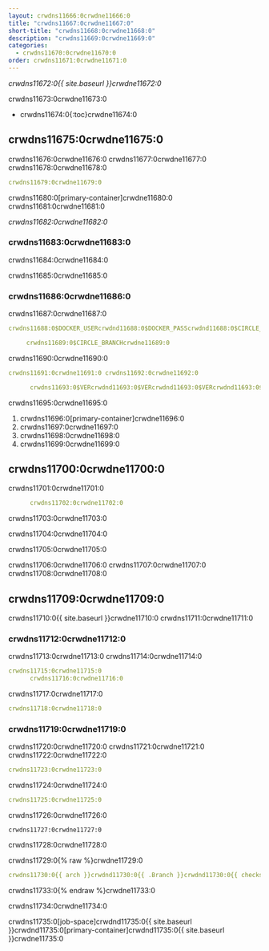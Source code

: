 ```yaml
---
layout: crwdns11666:0crwdne11666:0
title: "crwdns11667:0crwdne11667:0"
short-title: "crwdns11668:0crwdne11668:0"
description: "crwdns11669:0crwdne11669:0"
categories:
  - crwdns11670:0crwdne11670:0
order: crwdns11671:0crwdne11671:0
---
```

*crwdns11672:0{{ site.baseurl }}crwdne11672:0*

crwdns11673:0crwdne11673:0

- crwdns11674:0{:toc}crwdne11674:0

## crwdns11675:0crwdne11675:0

crwdns11676:0crwdne11676:0 crwdns11677:0crwdne11677:0 crwdns11678:0crwdne11678:0

```yaml
crwdns11679:0crwdne11679:0
```

crwdns11680:0[primary-container]crwdne11680:0 crwdns11681:0crwdne11681:0

*crwdns11682:0crwdne11682:0*

### crwdns11683:0crwdne11683:0

crwdns11684:0crwdne11684:0

crwdns11685:0crwdne11685:0

### crwdns11686:0crwdne11686:0

crwdns11687:0crwdne11687:0

```yaml
crwdns11688:0$DOCKER_USERcrwdnd11688:0$DOCKER_PASScrwdnd11688:0$CIRCLE_BRANCHcrwdne11688:0

     crwdns11689:0$CIRCLE_BRANCHcrwdne11689:0
```

crwdns11690:0crwdne11690:0

```yaml
crwdns11691:0crwdne11691:0 crwdns11692:0crwdne11692:0

      crwdns11693:0$VERcrwdnd11693:0$VERcrwdnd11693:0$VERcrwdnd11693:0$CIRCLE_BUILD_NUMcrwdnd11693:0$TAGcrwdne11693:0      crwdns11694:0$DOCKER_USERcrwdnd11694:0$DOCKER_PASScrwdnd11694:0$TAGcrwdne11694:0
```

crwdns11695:0crwdne11695:0

1. crwdns11696:0[primary-container]crwdne11696:0
2. crwdns11697:0crwdne11697:0
3. crwdns11698:0crwdne11698:0
4. crwdns11699:0crwdne11699:0

## crwdns11700:0crwdne11700:0

crwdns11701:0crwdne11701:0

```yaml
      crwdns11702:0crwdne11702:0
```

crwdns11703:0crwdne11703:0

crwdns11704:0crwdne11704:0

crwdns11705:0crwdne11705:0

crwdns11706:0crwdne11706:0 crwdns11707:0crwdne11707:0 crwdns11708:0crwdne11708:0

## crwdns11709:0crwdne11709:0

crwdns11710:0{{ site.baseurl }}crwdne11710:0 crwdns11711:0crwdne11711:0

### crwdns11712:0crwdne11712:0

crwdns11713:0crwdne11713:0 crwdns11714:0crwdne11714:0

```yaml
crwdns11715:0crwdne11715:0
      crwdns11716:0crwdne11716:0
```

crwdns11717:0crwdne11717:0

```yaml
crwdns11718:0crwdne11718:0
```

### crwdns11719:0crwdne11719:0

crwdns11720:0crwdne11720:0 crwdns11721:0crwdne11721:0 crwdns11722:0crwdne11722:0

```yaml
crwdns11723:0crwdne11723:0
```

crwdns11724:0crwdne11724:0

```yaml
crwdns11725:0crwdne11725:0
```

crwdns11726:0crwdne11726:0

    crwdns11727:0crwdne11727:0
    

crwdns11728:0crwdne11728:0

crwdns11729:0{% raw %}crwdne11729:0

```yaml
crwdns11730:0{{ arch }}crwdnd11730:0{{ .Branch }}crwdnd11730:0{{ checksum "Gemfile.lock" }}crwdnd11730:0{{ arch }}crwdnd11730:0{{ .Branch }}crwdnd11730:0{{ arch }}crwdnd11730:0$CACHE_PATHcrwdnd11730:0$NAMEcrwdnd11730:0$CACHE_PATHcrwdne11730:0 crwdns11731:0$NAMEcrwdnd11731:0$NAMEcrwdnd11731:0$NAMEcrwdnd11731:0$NAMEcrwdnd11731:0$NAMEcrwdnd11731:0$NAMEcrwdne11731:0 crwdns11732:0$CACHE_PATHcrwdnd11732:0$NAMEcrwdnd11732:0{{ arch }}crwdnd11732:0{{ .Branch }}crwdnd11732:0{{ checksum "Gemfile.lock" }}crwdne11732:0
```

crwdns11733:0{% endraw %}crwdne11733:0

crwdns11734:0crwdne11734:0

crwdns11735:0[job-space]crwdnd11735:0{{ site.baseurl }}crwdnd11735:0[primary-container]crwdnd11735:0{{ site.baseurl }}crwdne11735:0